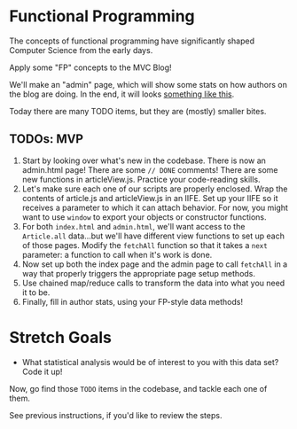 # Functional Programming

The concepts of functional programming have significantly shaped Computer Science from the early days.

Apply some "FP" concepts to the MVC Blog!

We'll make an "admin" page, which will show some stats on how authors on the blog are doing. In the end, it will looks [something like this](https://cf-mvc-blog--class07.aerobatic.io/admin.html).

Today there are many TODO items, but they are (mostly) smaller bites.

## TODOs: MVP
1. Start by looking over what's new in the codebase. There is now an admin.html page! There are some `// DONE` comments! There are some new functions in articleView.js. Practice your code-reading skills.
1. Let's make sure each one of our scripts are properly enclosed. Wrap the contents of article.js and articleView.js in an IIFE. Set up your IIFE so it receives a parameter to which it can attach behavior. For now, you might want to use `window` to export your objects or constructor functions.
1. For both `index.html` and `admin.html`, we'll want access to the `Article.all` data...but we'll have different view functions to set up each of those pages. Modify the `fetchAll` function so that it takes a `next` parameter: a function to call when it's work is done.
1. Now set up both the index page and the admin page to call `fetchAll` in a way that properly triggers the appropriate page setup methods.
1. Use chained map/reduce calls to transform the data into what you need it to be.
1. Finally, fill in author stats, using your FP-style data methods!


# Stretch Goals
- What statistical analysis would be of interest to you with this data set? Code it up!




Now, go find those `TODO` items in the codebase, and tackle each one of them.

See previous instructions, if you'd like to review the steps.
